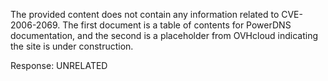 The provided content does not contain any information related to CVE-2006-2069. The first document is a table of contents for PowerDNS documentation, and the second is a placeholder from OVHcloud indicating the site is under construction.

Response: UNRELATED